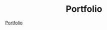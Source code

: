 <h1 align = 'center'>Portfolio</h1>
<a align = 'center' href = 'https://choir.netlify.app/'>Portfolio</a>
